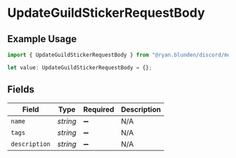 # UpdateGuildStickerRequestBody

## Example Usage

```typescript
import { UpdateGuildStickerRequestBody } from "@ryan.blunden/discord/models/operations";

let value: UpdateGuildStickerRequestBody = {};
```

## Fields

| Field              | Type               | Required           | Description        |
| ------------------ | ------------------ | ------------------ | ------------------ |
| `name`             | *string*           | :heavy_minus_sign: | N/A                |
| `tags`             | *string*           | :heavy_minus_sign: | N/A                |
| `description`      | *string*           | :heavy_minus_sign: | N/A                |